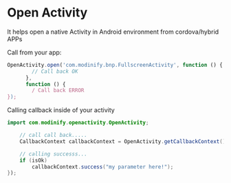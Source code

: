 # Open Activity

It helps open a native Activity in Android environment from cordova/hybrid APPs

Call from your app:

```js
OpenActivity.open('com.modinify.bnp.FullscreenActivity', function () {
        // Call back OK
      }, 
      function () {
        / Call back ERROR
});
```

Calling callback inside of your activity

```java
import com.modinify.openactivity.OpenActivity;

    // call call back.....
    CallbackContext callbackContext = OpenActivity.getCallbackContext();

    // calling successs...
    if (isOk)
        callbackContext.success("my parameter here!");
});
```